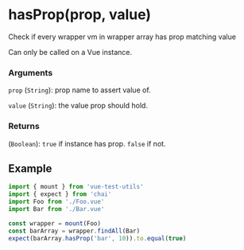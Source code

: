 # hasProp(prop, value)

Check if every wrapper vm in wrapper array has prop matching value 

Can only be called on a Vue instance.

### Arguments

`prop` (`String`): prop name to assert value of.

`value` (`String`): the value prop should hold.

### Returns

(`Boolean`): `true` if instance has prop. `false` if not.

## Example

```js
import { mount } from 'vue-test-utils'
import { expect } from 'chai'
import Foo from './Foo.vue'
import Bar from './Bar.vue'

const wrapper = mount(Foo)
const barArray = wrapper.findAll(Bar)
expect(barArray.hasProp('bar', 10)).to.equal(true)
```
